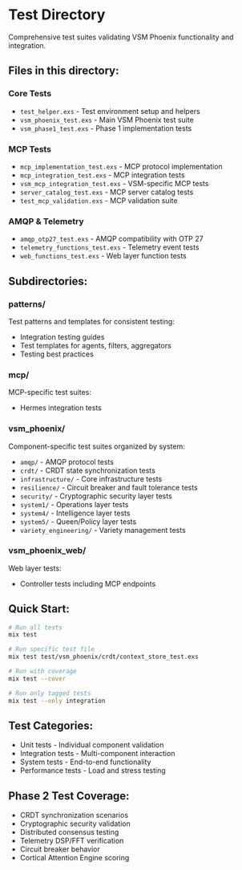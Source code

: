 # Test Directory

Comprehensive test suites validating VSM Phoenix functionality and integration.

## Files in this directory:

### Core Tests
- `test_helper.exs` - Test environment setup and helpers
- `vsm_phoenix_test.exs` - Main VSM Phoenix test suite
- `vsm_phase1_test.exs` - Phase 1 implementation tests

### MCP Tests
- `mcp_implementation_test.exs` - MCP protocol implementation
- `mcp_integration_test.exs` - MCP integration tests
- `vsm_mcp_integration_test.exs` - VSM-specific MCP tests
- `server_catalog_test.exs` - MCP server catalog tests
- `test_mcp_validation.exs` - MCP validation suite

### AMQP & Telemetry
- `amqp_otp27_test.exs` - AMQP compatibility with OTP 27
- `telemetry_functions_test.exs` - Telemetry event tests
- `web_functions_test.exs` - Web layer function tests

## Subdirectories:

### patterns/
Test patterns and templates for consistent testing:
- Integration testing guides
- Test templates for agents, filters, aggregators
- Testing best practices

### mcp/
MCP-specific test suites:
- Hermes integration tests

### vsm_phoenix/
Component-specific test suites organized by system:
- `amqp/` - AMQP protocol tests
- `crdt/` - CRDT state synchronization tests
- `infrastructure/` - Core infrastructure tests
- `resilience/` - Circuit breaker and fault tolerance tests
- `security/` - Cryptographic security layer tests
- `system1/` - Operations layer tests
- `system4/` - Intelligence layer tests
- `system5/` - Queen/Policy layer tests
- `variety_engineering/` - Variety management tests

### vsm_phoenix_web/
Web layer tests:
- Controller tests including MCP endpoints

## Quick Start:
```bash
# Run all tests
mix test

# Run specific test file
mix test test/vsm_phoenix/crdt/context_store_test.exs

# Run with coverage
mix test --cover

# Run only tagged tests
mix test --only integration
```

## Test Categories:
- Unit tests - Individual component validation
- Integration tests - Multi-component interaction
- System tests - End-to-end functionality
- Performance tests - Load and stress testing

## Phase 2 Test Coverage:
- CRDT synchronization scenarios
- Cryptographic security validation
- Distributed consensus testing
- Telemetry DSP/FFT verification
- Circuit breaker behavior
- Cortical Attention Engine scoring